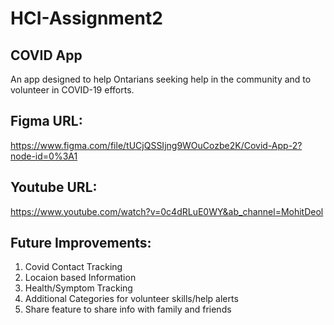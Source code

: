 # HCI-Assignment2

## COVID App
An app designed to help Ontarians seeking help in the community and to volunteer in COVID-19 efforts.

## Figma URL:
https://www.figma.com/file/tUCjQSSIjng9WOuCozbe2K/Covid-App-2?node-id=0%3A1

## Youtube URL: 
https://www.youtube.com/watch?v=0c4dRLuE0WY&ab_channel=MohitDeol

## Future Improvements:
1) Covid Contact Tracking
2) Locaion based Information
3) Health/Symptom Tracking
4) Additional Categories for volunteer skills/help alerts
5) Share feature to share info with family and friends 
